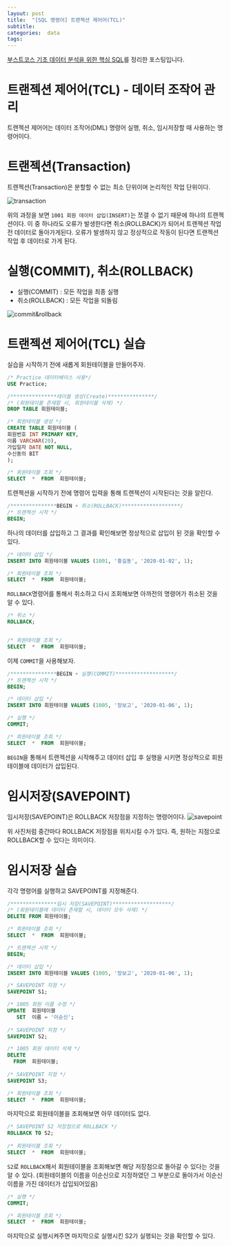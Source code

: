 ```yaml
---
layout: post
title:  "[SQL 명령어] 트랜젝션 제어어(TCL)"
subtitle:   
categories:  data
tags: 
---
```


[부스트코스 기초 데이터 분석을 위한 핵심 SQL](https://www.boostcourse.org/ds102/joinLectures/114920)를 정리한 포스팅입니다.

# 트랜젝션 제어어(TCL) - 데이터 조작어 관리
트랜젝션 제어어는 데이터 조작어(DML) 명령어 실행, 취소, 임시저장할 때 사용하는 명령어이다.

# 트랜젝션(Transaction)
트랜젝션(Transaction)은 분할할 수 없는 최소 단위이며 논리적인 작업 단위이다.

![transaction](https://cphinf.pstatic.net/mooc/20210305_116/1614902111279CdEqw_PNG/image.PNG)

위의 과정을 보면 `1001 회원 데이터 삽입(INSERT)`는 쪼갤 수 없기 때문에 하나의 트랜젝션이다. 이 중 하나라도 오류가 발생한다면 취소(ROLLBACK)가 되어서 트랜젝션 작업 전 데이터로 돌아가게된다. 오류가 발생하지 않고 정상적으로 작동이 된다면 트랜젝션 작업 후 데이터로 가게 된다.

# 실행(COMMIT), 취소(ROLLBACK)
- 실행(COMMIT) : 모든 작업을 최종 실행
- 취소(ROLLBACK) : 모든 작업을 되돌림

![commit&rollback](https://cphinf.pstatic.net/mooc/20210309_114/1615294375856z2jxR_PNG/_1.png)

# 트랜젝션 제어어(TCL) 실습
실습을 시작하기 전에 새롭게 회원테이블을 만들어주자.
```sql
/* Practice 데이터베이스 사용*/
USE Practice;

/***************테이블 생성(Create)***************/
/* (회원테이블 존재할 시, 회원테이블 삭제) */
DROP TABLE 회원테이블;

/* 회원테이블 생성 */
CREATE TABLE 회원테이블 (
회원번호 INT PRIMARY KEY,
이름 VARCHAR(20),
가입일자 DATE NOT NULL,
수신동의 BIT
);

/* 회원테이블 조회 */
SELECT  *  FROM  회원테이블;
```

트랜젝션을 시작하기 전에 명령어 입력을 통해 트랜젝션이 시작된다는 것을 알린다.
```sql
/***************BEGIN + 취소(ROLLBACK)*******************/  
/* 트랜젝션 시작 */
BEGIN;
```

하나의 데이터를 삽입하고 그 결과를 확인해보면 정상적으로 삽입이 된 것을 확인할 수 있다.
```sql
/* 데이터 삽입 */
INSERT INTO 회원테이블 VALUES (1001, '홍길동', '2020-01-02', 1);

/* 회원테이블 조회 */
SELECT  *  FROM  회원테이블;
```
`ROLLBACK`명령어를 통해서 취소하고 다시 조회해보면 아까전의 명령어가 취소된 것을 알 수 있다.
```sql
/* 취소 */
ROLLBACK;


/* 회원테이블 조회 */
SELECT  *  FROM  회원테이블;

```

이제 `COMMIT`을 사용해보자.
```sql
/***************BEGIN + 실행(COMMIT)*******************/  
/* 트랜젝션 시작 */
BEGIN;

/* 데이터 삽입 */
INSERT INTO 회원테이블 VALUES (1005, '장보고', '2020-01-06', 1);

/* 실행 */
COMMIT;

/* 회원테이블 조회 */
SELECT  *  FROM  회원테이블;

```
`BEGIN`을 통해서 트랜젝션을 시작해주고 데이터 삽입 후 실행을 시키면 정상적으로 회원테이블에 데이터가 삽입된다.

# 임시저장(SAVEPOINT)
임시저장(SAVEPOINT)은 ROLLBACK 저장점을 지정하는 명령어이다.
![savepoint](https://cphinf.pstatic.net/mooc/20210309_236/1615294506362sOvus_PNG/_3.png)

위 사진처럼 중간마다 ROLLBACK 저장점을 위치시킬 수가 있다. 즉, 원하는 지점으로 ROLLBACK할 수 있다는 의미이다.

# 임시저장 실습
각각 명령어를 실행하고 SAVEPOINT를 지정해준다.
```sql
/***************임시 저장(SAVEPOINT)*******************/ 
/* (회원테이블에 데이터 존재할 시, 데이터 모두 삭제) */
DELETE FROM 회원테이블;

/* 회원테이블 조회 */
SELECT  *  FROM  회원테이블;

/* 트랜젝션 시작 */
BEGIN;

/* 데이터 삽입 */
INSERT INTO 회원테이블 VALUES (1005, '장보고', '2020-01-06', 1);

/* SAVEPOINT 지정 */
SAVEPOINT S1;

/* 1005 회원 이름 수정 */
UPDATE  회원테이블
   SET  이름 = '이순신';
 
/* SAVEPOINT 지정 */
SAVEPOINT S2;

/* 1005 회원 데이터 삭제 */
DELETE 
  FROM  회원테이블;
 
/* SAVEPOINT 지정 */
SAVEPOINT S3;

/* 회원테이블 조회 */
SELECT  *  FROM  회원테이블;
```
마지막으로 회원테이블을 조회해보면 아무 데이터도 없다.

```sql
/* SAVEPOINT S2 저장점으로 ROLLBACK */
ROLLBACK TO S2;
 
/* 회원테이블 조회 */
SELECT  *  FROM  회원테이블;
```
`S2`로 `ROLLBACK`해서 회원테이블을 조회해보면 해당 저장점으로 돌아갈 수 있다는 것을 알 수 있다.
(회원테이블의 이름을 이순신으로 지정하였던 그 부분으로 돌아가서 이순신 이름을 가진 데이터가 삽입되어있음)

```sql
/* 실행 */
COMMIT;

/* 회원테이블 조회 */
SELECT  *  FROM  회원테이블;
```
마지막으로 실행시켜주면 마지막으로 실행시킨 S2가 실행되는 것을 확인할 수 있다.   